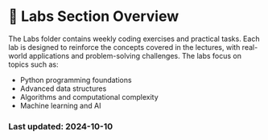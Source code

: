 # 🧪 Labs Section Overview

The Labs folder contains weekly coding exercises and practical tasks. Each lab is designed to reinforce the concepts covered in the lectures, with real-world applications and problem-solving challenges. The labs focus on topics such as:

* Python programming foundations
* Advanced data structures
* Algorithms and computational complexity
* Machine learning and AI



### Last updated: 2024-10-10